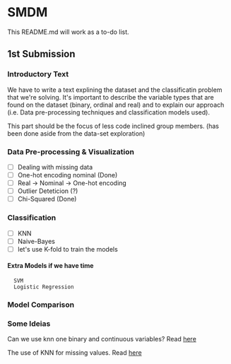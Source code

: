 # SMDM

This README.md will work as a to-do list.

## 1st Submission

### Introductory Text

We have to write a text explining the dataset and the classificatin problem that we're solving. It's important to describe the variable types that are found on the dataset (binary, ordinal and real) and to explain our approach (i.e. Data pre-processing techniques and classification models used).

This part should be the focus of less code inclined group members. (has been done aside from the data-set exploration)

### Data Pre-processing & Visualization
  - [ ] Dealing with missing data
  - [ ] One-hot encoding nominal (Done)
  - [ ] Real -> Nominal -> One-hot encoding
  - [ ] Outlier Deteticion (?)
  - [ ] Chi-Squared (Done)

### Classification
  - [ ] KNN
  - [ ] Naive-Bayes 
  - [ ] let's use K-fold to train the models
  #### Extra Models if we have time
      SVM
      Logistic Regression
  
### Model Comparison

### Some Ideias

Can we use knn one binary and continuous variables? Read [here](https://stats.stackexchange.com/questions/271043/k-nearest-neighbour-with-continuous-and-binary-variables)

The use of KNN for missing values. Read [here](https://towardsdatascience.com/the-use-of-knn-for-missing-values-cf33d935c637)
